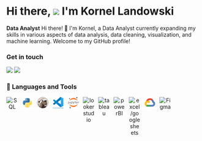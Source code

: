 # Hi there, <a href="#"><img src="https://media.giphy.com/media/hvRJCLFzcasrR4ia7z/giphy.gif" width="25"></a> I'm Kornel Landowski

**Data Analyst** 
Hi there! 👋 I'm Kornel, a Data Analyst currently expanding my skills in various aspects of data analysis, data cleaning, 
visualization, and machine learning. Welcome to my GitHub profile!

### Get in touch
<p align="left">
<a href="https://www.linkedin.com/in/kornel-landowski/"> <img src="https://img.shields.io/badge/linkedin-%230077B5.svg?&style=for-the-badge&logo=linkedin&logoColor=white" height=25></a>
<a href="mailto:kornellandowski@gmail.com"><img src="https://img.shields.io/badge/Gmail-D14836.svg?&style=for-the-badge&logo=gmail&logoColor=white" height=25></a>
<br>
  
### 🧰 Languages and Tools
<p align="center"> 
<a> <img align="left" alt="SQL" width="30px" style="padding-right:10px;" src="https://cdn.jsdelivr.net/gh/devicons/devicon@latest/icons/postgresql/postgresql-original.svg"/> </a>
<a><img align="left" alt="phyton" width="30px" style="padding-right:10px;" src="https://github.com/devicons/devicon/blob/master/icons/python/python-original.svg" alt="python" /></a>
<a><img align="left" alt="DBeaver" width="30px" style="padding-right:10px;" src="https://github.com/devicons/devicon/blob/master/icons/dbeaver/dbeaver-original.svg" /></a>
<a><img align="left" alt="VSCode" width="30px" style="padding-right:10px;" src="https://github.com/devicons/devicon/blob/master/icons/vscode/vscode-original-wordmark.svg  "/></a>
<a><img align="left" alt="Jupyter notebook" width="30px" style="padding-right:10px;" src="https://github.com/devicons/devicon/blob/master/icons/jupyter/jupyter-original-wordmark.svg  "/></a>
<a><img align="left" alt="looker studio" width="30px" style="padding-right:10px;" src="https://img.icons8.com/?size=100&id=SruJhzn0nnLl&format=png&color=000000"/></a>
<a><img align="left" alt="tableau" width="30px" style="padding-right:10px;" src="https://img.icons8.com/color/120/000000/tableau-software.png"/></a>
<a><img align="left" alt="powerBI" width="30px" style="padding-right:10px;" src="https://img.icons8.com/color/120/000000/power-bi.png"/></a>
<a><img align="left" alt="excel/google sheets" width="30px" style="padding-right:10px;" src="https://img.icons8.com/color/120/000000/microsoft-excel-2019.png"/></a>
<a><img align="left" alt="Big data- Bigquerry" width="30px" style="padding-right:10px;" src="https://github.com/devicons/devicon/blob/master/icons/googlecloud/googlecloud-original.svg  "/></a>
<a><img align="left" alt="Figma" width="30px" style="padding-right:10px;" src="https://www.vectorlogo.zone/logos/figma/figma-icon.svg" alt="figma" /></a>
</p>
